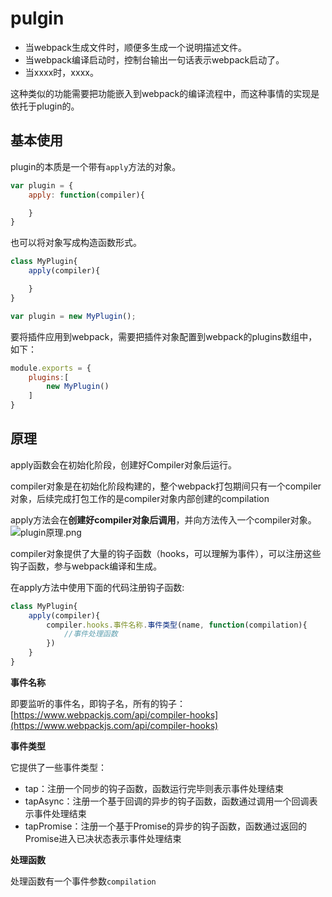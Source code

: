 <!--
 * @Author: luoxi
 * @LastEditTime: 2022-03-23 21:52:04
 * @LastEditors: your name
 * @Description: webpack plugin
-->
# pulgin

- 当webpack生成文件时，顺便多生成一个说明描述文件。
- 当webpack编译启动时，控制台输出一句话表示webpack启动了。
- 当xxxx时，xxxx。

这种类似的功能需要把功能嵌入到webpack的编译流程中，而这种事情的实现是依托于plugin的。

## 基本使用

plugin的本质是一个带有``apply``方法的对象。

```js
var plugin = {
    apply: function(compiler){

    }
}

```
也可以将对象写成构造函数形式。
```js
class MyPlugin{
    apply(compiler){

    }
}

var plugin = new MyPlugin();
```

要将插件应用到webpack，需要把插件对象配置到webpack的plugins数组中，如下：

```jsx
module.exports = {
    plugins:[
        new MyPlugin()
    ]
}

```

## 原理

apply函数会在初始化阶段，创建好Compiler对象后运行。

compiler对象是在初始化阶段构建的，整个webpack打包期间只有一个compiler对象，后续完成打包工作的是compiler对象内部创建的compilation

apply方法会在**创建好compiler对象后调用**，并向方法传入一个compiler对象。
![plugin原理.png](https://s2.loli.net/2022/03/23/S3GQgwNYzZMcmXt.png)

compiler对象提供了大量的钩子函数（hooks，可以理解为事件），可以注册这些钩子函数，参与webpack编译和生成。

在apply方法中使用下面的代码注册钩子函数:

```jsx
class MyPlugin{
    apply(compiler){
        compiler.hooks.事件名称.事件类型(name, function(compilation){
            //事件处理函数
        })
    }
}

```

**事件名称**

即要监听的事件名，即钩子名，所有的钩子：[https://www.webpackjs.com/api/compiler-hooks](https://www.webpackjs.com/api/compiler-hooks)

**事件类型**

它提供了一些事件类型：

- tap：注册一个同步的钩子函数，函数运行完毕则表示事件处理结束
- tapAsync：注册一个基于回调的异步的钩子函数，函数通过调用一个回调表示事件处理结束
- tapPromise：注册一个基于Promise的异步的钩子函数，函数通过返回的Promise进入已决状态表示事件处理结束

**处理函数**

处理函数有一个事件参数`compilation`